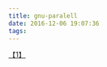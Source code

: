 ```yaml
---
title: gnu-paralell
date: 2016-12-06 19:07:36
tags: 
---
```

[【1】](http://www.jduck.net/blog/2014/09/30/gnu-paralell/)
